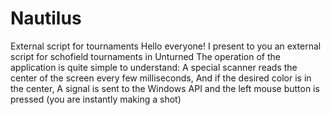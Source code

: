 # Nautilus
External script for tournaments
Hello everyone! I present to you an external script for schofield tournaments in Unturned
The operation of the application is quite simple to understand:
A special scanner reads the center of the screen every few milliseconds, 
And if the desired color is in the center, 
A signal is sent to the Windows API and the left mouse button is pressed (you are instantly making a shot)
